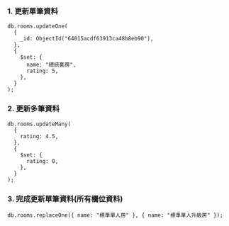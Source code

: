 ### 1. 更新單筆資料

```shell
db.rooms.updateOne(
  {
    _id: ObjectId("64015acdf63913ca48b8eb90"),
  },
  {
    $set: {
      name: "總統套房",
      rating: 5,
    },
  }
);
```

### 2. 更新多筆資料

```shell
db.rooms.updateMany(
  {
    rating: 4.5,
  },
  {
    $set: {
      rating: 0,
    },
  }
);
```

### 3. 完成更新單筆資料(所有欄位資料)

```shell
db.rooms.replaceOne({ name: "標準單人房" }, { name: "標準單人升級房" });
```
